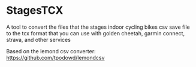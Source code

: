 # StagesTCX
A tool to convert the files that the stages indoor cycling bikes csv save file to the tcx format that you can use with golden cheetah, garmin connect, strava, and other services

Based on the lemond csv converter: https://github.com/tpodowd/lemondcsv
